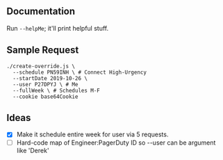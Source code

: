 ## Documentation
Run `--helpMe`; it'll print helpful stuff.

## Sample Request
```
./create-override.js \
  --schedule PN59INH \ # Connect High-Urgency
  --startDate 2019-10-26 \
  --user P27DPYJ \ # Me
  --fullWeek \ # Schedules M-F
  --cookie base64Cookie
```

## Ideas
- [x] Make it schedule entire week for user via 5 requests.
- [ ] Hard-code map of Engineer:PagerDuty ID so --user can be argument like 'Derek'
